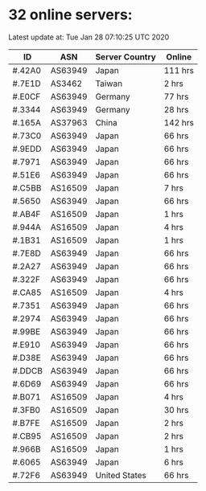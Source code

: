 # 32 online servers:

Latest update at: Tue Jan 28 07:10:25 UTC 2020

| ID | ASN | Server Country | Online |
| -- | --- | -------------- | ------ |
| #.42A0 | AS63949 | Japan | 111 hrs |
| #.7E1D | AS3462 | Taiwan | 2 hrs |
| #.E0CF | AS63949 | Germany | 77 hrs |
| #.3344 | AS63949 | Germany | 28 hrs |
| #.165A | AS37963 | China | 142 hrs |
| #.73C0 | AS63949 | Japan | 66 hrs |
| #.9EDD | AS63949 | Japan | 66 hrs |
| #.7971 | AS63949 | Japan | 66 hrs |
| #.51E6 | AS63949 | Japan | 66 hrs |
| #.C5BB | AS16509 | Japan | 7 hrs |
| #.5650 | AS63949 | Japan | 66 hrs |
| #.AB4F | AS16509 | Japan | 1 hrs |
| #.944A | AS16509 | Japan | 4 hrs |
| #.1B31 | AS16509 | Japan | 1 hrs |
| #.7E8D | AS63949 | Japan | 66 hrs |
| #.2A27 | AS63949 | Japan | 66 hrs |
| #.322F | AS63949 | Japan | 66 hrs |
| #.CA85 | AS16509 | Japan | 4 hrs |
| #.7351 | AS63949 | Japan | 66 hrs |
| #.2974 | AS63949 | Japan | 66 hrs |
| #.99BE | AS63949 | Japan | 66 hrs |
| #.E910 | AS63949 | Japan | 66 hrs |
| #.D38E | AS63949 | Japan | 66 hrs |
| #.DDCB | AS63949 | Japan | 66 hrs |
| #.6D69 | AS63949 | Japan | 66 hrs |
| #.B071 | AS16509 | Japan | 4 hrs |
| #.3FB0 | AS16509 | Japan | 30 hrs |
| #.B7FE | AS16509 | Japan | 2 hrs |
| #.CB95 | AS16509 | Japan | 2 hrs |
| #.966B | AS16509 | Japan | 1 hrs |
| #.6065 | AS63949 | Japan | 6 hrs |
| #.72F6 | AS63949 | United States | 66 hrs |

